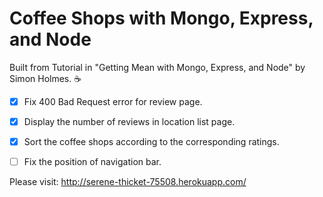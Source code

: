 # Coffee Shops with Mongo, Express, and Node 

Built from Tutorial in "Getting Mean with Mongo, Express, and Node" by Simon Holmes. 
:coffee:


- [x] Fix 400 Bad Request error for review page. 
- [x] Display the number of reviews in location list page.
- [x] Sort the coffee shops according to the corresponding ratings. 
- [ ] Fix the position of navigation bar.


Please visit: http://serene-thicket-75508.herokuapp.com/

